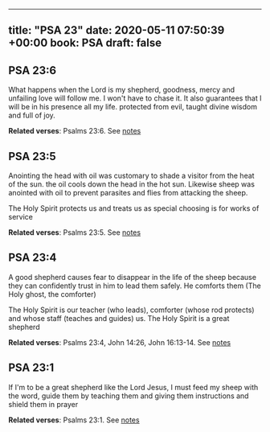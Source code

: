 
---
title: "PSA 23"
date: 2020-05-11 07:50:39 +00:00
book: PSA
draft: false
---

## PSA 23:6

What happens when the Lord is my shepherd, goodness, mercy and unfailing love will follow me. I won't have to chase it. It also guarantees that I will be in his presence all my life. protected from evil, taught divine wisdom and full of joy.

**Related verses**: Psalms 23:6. See [notes](https://my.bible.com/notes/3426976550179561608)


## PSA 23:5

Anointing the head with oil was customary to shade a visitor from the heat of the sun. the oil cools down the head in the hot sun. Likewise sheep was anointed with oil to prevent parasites and flies from attacking the sheep.

The Holy Spirit protects us and treats us as special choosing is for works of service

**Related verses**: Psalms 23:5. See [notes](https://my.bible.com/notes/3426975524034699388)


## PSA 23:4

A good shepherd causes fear to disappear in the life of the sheep because they can confidently trust in him to lead them safely. He comforts them (The Holy ghost, the comforter)

The Holy Spirit is our teacher (who leads), comforter (whose rod protects) and whose staff (teaches and guides) us. The Holy Spirit is a great shepherd

**Related verses**: Psalms 23:4, John 14:26, John 16:13-14. See [notes](https://my.bible.com/notes/3426974586389651574)


## PSA 23:1

If I'm to be a great shepherd like the Lord Jesus, I must feed my sheep with the word, guide them by teaching them and giving them instructions and shield them in prayer

**Related verses**: Psalms 23:1. See [notes](https://my.bible.com/notes/3426968785138737236)

